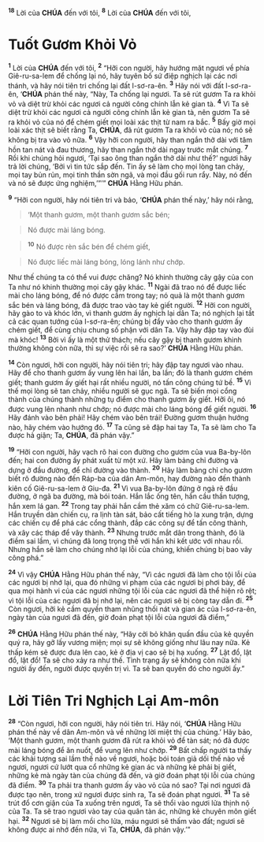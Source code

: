 <sup><b>18</b></sup> Lời của **CHÚA** đến với tôi, <sup><b>8</b></sup> Lời của **CHÚA** đến với tôi, 
# Tuốt Gươm Khỏi Vỏ
<sup><b>1</b></sup> Lời của **CHÚA** đến với tôi, <sup><b>2</b></sup> “Hỡi con người, hãy hướng mặt ngươi về phía Giê-ru-sa-lem để chống lại nó, hãy tuyên bố sứ điệp nghịch lại các nơi thánh, và hãy nói tiên tri chống lại đất I-sơ-ra-ên. <sup><b>3</b></sup> Hãy nói với đất I-sơ-ra-ên, ‘**CHÚA** phán thế này, “Này, Ta chống lại ngươi. Ta sẽ rút gươm Ta ra khỏi vỏ và diệt trừ khỏi các ngươi cả người công chính lẫn kẻ gian tà. <sup><b>4</b></sup> Vì Ta sẽ diệt trừ khỏi các ngươi cả người công chính lẫn kẻ gian tà, nên gươm Ta sẽ ra khỏi vỏ của nó để chém giết mọi loài xác thịt từ nam ra bắc. <sup><b>5</b></sup> Bấy giờ mọi loài xác thịt sẽ biết rằng Ta, **CHÚA**, đã rút gươm Ta ra khỏi vỏ của nó; nó sẽ không bị tra vào vỏ nữa. <sup><b>6</b></sup> Vậy hỡi con người, hãy than ngắn thở dài với tâm hồn tan nát và đau thương, hãy than ngắn thở dài ngay trước mắt chúng. <sup><b>7</b></sup> Rồi khi chúng hỏi ngươi, ‘Tại sao ông than ngắn thở dài như thế?’ ngươi hãy trả lời chúng, ‘Bởi vì tin tức sắp đến. Tin ấy sẽ làm cho mọi lòng tan chảy, mọi tay bủn rủn, mọi tinh thần sờn ngã, và mọi đầu gối run rẩy. Này, nó đến và nó sẽ được ứng nghiệm,’”’” **CHÚA** Hằng Hữu phán.

<sup><b>9</b></sup> “Hỡi con người, hãy nói tiên tri và bảo, ‘**CHÚA** phán thế này,’ hãy nói rằng,


> ‘Một thanh gươm, một thanh gươm sắc bén;
>


> Nó được mài láng bóng.
>


> <sup><b>10</b></sup> Nó được rèn sắc bén để chém giết,
>


> Nó được liếc mài láng bóng, lóng lánh như chớp.
>

Như thế chúng ta có thể vui được chăng? Nó khinh thường cây gậy của con Ta như nó khinh thường mọi cây gậy khác. <sup><b>11</b></sup> Ngài đã trao nó để được liếc mài cho láng bóng, để nó được cầm trong tay; nó quả là một thanh gươm sắc bén và láng bóng, đã được trao vào tay kẻ giết người. <sup><b>12</b></sup> Hỡi con người, hãy gào to và khóc lớn, vì thanh gươm ấy nghịch lại dân Ta; nó nghịch lại tất cả các quan tướng của I-sơ-ra-ên; chúng bị đẩy vào cho thanh gươm ấy chém giết, để cùng chịu chung số phận với dân Ta. Vậy hãy đập tay vào đùi mà khóc! <sup><b>13</b></sup> Bởi vì ấy là một thử thách; nếu cây gậy bị thanh gươm khinh thường không còn nữa, thì sự việc rồi sẽ ra sao?’ **CHÚA** Hằng Hữu phán.

<sup><b>14</b></sup> Còn ngươi, hỡi con người, hãy nói tiên tri; hãy đập tay ngươi vào nhau. Hãy để cho thanh gươm ấy vung lên hai lần, ba lần; đó là thanh gươm chém giết; thanh gươm ấy giết hại rất nhiều người, nó tấn công chúng tứ bề. <sup><b>15</b></sup> Vì thế mọi lòng sẽ tan chảy, nhiều người sẽ gục ngã. Ta sẽ biến mọi cổng thành của chúng thành những tụ điểm cho thanh gươm ấy giết. Hỡi ôi, nó được vung lên nhanh như chớp; nó được mài cho láng bóng để giết người. <sup><b>16</b></sup> Hãy đánh vào bên phải! Hãy chém vào bên trái! Đường gươm thuận hướng nào, hãy chém vào hướng đó. <sup><b>17</b></sup> Ta cũng sẽ đập hai tay Ta, Ta sẽ làm cho Ta được hả giận; Ta, **CHÚA**, đã phán vậy.”

<sup><b>19</b></sup> “Hỡi con người, hãy vạch rõ hai con đường cho gươm của vua Ba-by-lôn đến; hai con đường ấy phát xuất từ một xứ. Hãy làm bảng chỉ đường và dựng ở đầu đường, để chỉ đường vào thành. <sup><b>20</b></sup> Hãy làm bảng chỉ cho gươm biết rõ đường nào đến Ráp-ba của dân Am-môn, hay đường nào đến thành kiên cố Giê-ru-sa-lem ở Giu-đa. <sup><b>21</b></sup> Vì vua Ba-by-lôn đứng ở ngả rẽ đầu đường, ở ngã ba đường, mà bói toán. Hắn lắc ống tên, hắn cầu thần tượng, hắn xem lá gan. <sup><b>22</b></sup> Trong tay phải hắn cầm thẻ xăm có chữ Giê-ru-sa-lem. Hắn truyền dàn chiến cụ, ra lịnh tàn sát, bảo cất tiếng hò la xung trận, dựng các chiến cụ để phá các cổng thành, đắp các công sự để tấn công thành, và xây các tháp để vây thành. <sup><b>23</b></sup> Nhưng trước mắt dân trong thành, đó là điềm sai lầm, vì chúng đã long trọng thề với hắn khi kết ước với nhau rồi. Nhưng hắn sẽ làm cho chúng nhớ lại lỗi của chúng, khiến chúng bị bao vây công phá.”

<sup><b>24</b></sup> Vì vậy **CHÚA** Hằng Hữu phán thế này, “Vì các ngươi đã làm cho tội lỗi của các ngươi bị nhớ lại, qua đó những vi phạm của các ngươi bị phơi bày, để qua mọi hành vi của các ngươi những tội lỗi của các ngươi đã thể hiện rõ rệt; vì tội lỗi của các ngươi đã bị nhớ lại, nên các ngươi sẽ bị còng tay dẫn đi. <sup><b>25</b></sup> Còn ngươi, hỡi kẻ cầm quyền tham nhũng thối nát và gian ác của I-sơ-ra-ên, ngày tàn của ngươi đã đến, giờ đoán phạt tội lỗi của ngươi đã điểm,”

<sup><b>26</b></sup> **CHÚA** Hằng Hữu phán thế này, “Hãy cởi bỏ khăn quấn đầu của kẻ quyền quý ra, hãy gỡ lấy vương miện; mọi sự sẽ không giống như lâu nay nữa. Kẻ thấp kém sẽ được đưa lên cao, kẻ ở địa vị cao sẽ bị hạ xuống. <sup><b>27</b></sup> Lật đổ, lật đổ, lật đổ! Ta sẽ cho xảy ra như thế. Tình trạng ấy sẽ không còn nữa khi người ấy đến, người được quyền trị vì. Ta sẽ ban quyền đó cho người ấy.”


# Lời Tiên Tri Nghịch Lại Am-môn
<sup><b>28</b></sup> “Còn ngươi, hỡi con người, hãy nói tiên tri. Hãy nói, ‘**CHÚA** Hằng Hữu phán thế này về dân Am-môn và về những lời miệt thị của chúng.’ Hãy bảo, ‘Một thanh gươm, một thanh gươm đã rút ra khỏi vỏ để tàn sát; nó đã được mài láng bóng để ăn nuốt, để vung lên như chớp. <sup><b>29</b></sup> Bất chấp người ta thấy các khải tượng sai lầm thế nào về ngươi, hoặc bói toán giả dối thế nào về ngươi, ngươi cứ lướt qua cổ những kẻ gian ác và những kẻ phải bị giết, những kẻ mà ngày tàn của chúng đã đến, và giờ đoán phạt tội lỗi của chúng đã điểm. <sup><b>30</b></sup> Ta phải tra thanh gươm ấy vào vỏ của nó sao? Tại nơi ngươi đã được tạo nên, trong xứ ngươi được sinh ra, Ta sẽ đoán phạt ngươi. <sup><b>31</b></sup> Ta sẽ trút đổ cơn giận của Ta xuống trên ngươi, Ta sẽ thổi vào ngươi lửa thịnh nộ của Ta. Ta sẽ trao ngươi vào tay của quân tàn ác, những kẻ chuyên môn giết hại. <sup><b>32</b></sup> Ngươi sẽ bị làm mồi cho lửa, máu ngươi sẽ thấm vào đất; ngươi sẽ không được ai nhớ đến nữa, vì Ta, **CHÚA**, đã phán vậy.’”